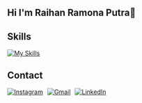 ## Hi I'm Raihan Ramona Putra👋

<!-- ![raihan](img/baru.png) -->

<!--
**raihanramonaputra/raihanramonaputra** is a ✨ _special_ ✨ repository because its `README.md` (this file) appears on your GitHub profile.

Here are some ideas to get you started:

- 🔭 I’m currently working on ...
- 🌱 I’m currently learning ...
- 👯 I’m looking to collaborate on ...
- 🤔 I’m looking for help with ...
- 💬 Ask me about ...
- 📫 How to reach me: ...
- 😄 Pronouns: ...
- ⚡ Fun fact: ...
-->

## Skills

[![My Skills](https://skillicons.dev/icons?i=js,html,css,react,php,mysql)](https://skillicons.dev)

<!-- ## Contact
[![My Skills](https://skillicons.dev/icons?i=instagram,gmail,linkedin)](https://skillicons.dev)
## Suka suka -->

## Contact

<div style="display: flex; gap: 10px; align-items: center;">

  <a href="https://www.instagram.com/raihnnrp" target="_blank">
    <img src="https://skillicons.dev/icons?i=instagram" alt="Instagram" />
  </a>

  <a href="/" target="_blank">
    <img src="https://skillicons.dev/icons?i=gmail" alt="Gmail" />
  </a>

  <a href="/" target="_blank">
    <img src="https://skillicons.dev/icons?i=linkedin" alt="LinkedIn" />
  </a>

</div>
